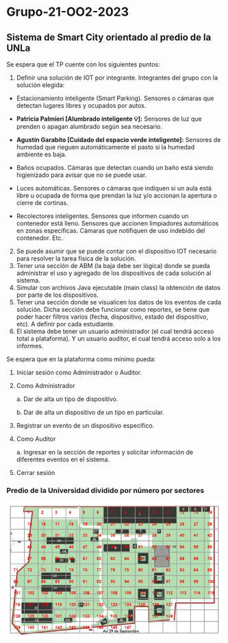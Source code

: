 # Grupo-21-OO2-2023

## Sistema de Smart City orientado al predio de la UNLa

Se espera que el TP cuente con los siguientes puntos:

1. Definir una solución de IOT por integrante. Integrantes del grupo con la solución elegida:

* Estacionamiento inteligente (Smart Parking). Sensores o cámaras que
detectan lugares libres y ocupados por autos.

* **Patricia Palmieri [Alumbrado inteligente :bulb:]:** Sensores de luz que prenden o apagan alumbrado
según sea necesario.

* **Agustín Garabito [Cuidado del espacio verde inteligente]:** Sensores de humedad que rieguen
automáticamente el pasto si la humedad ambiente es baja.

* Baños ocupados. Cámaras que detectan cuando un baño está siendo
higienizado para avisar que no se puede usar.

* Luces automáticas. Sensores o cámaras que indiquen si un aula está libre u
ocupada de forma que prendan la luz y/o accionan la apertura o cierre de
cortinas.

* Recolectores inteligentes. Sensores que informen cuando un contenedor está
lleno. Sensores que accionen limpiadores automáticos en zonas específicas.
Cámaras que notifiquen de uso indebido del contenedor. Etc.

2. Se puede asumir que se puede contar con el dispositivo IOT necesario para resolver
la tarea física de la solución.
3. Tener una sección de ABM (la baja debe ser lógica) donde se pueda administrar el
uso y agregado de los dispositivos de cada solución al sistema.
4. Simular con archivos Java ejecutable (main class) la obtención de datos por parte de
los dispositivos.
5. Tener una sección donde se visualicen los datos de los eventos de cada solución.
Dicha sección debe funcionar como reportes, se tiene que poder hacer filtros varios
(fecha, dispositivo, estado del dispositivo, etc). A definir por cada estudiante.
6. El sistema debe tener un usuario administrador (el cual tendrá acceso total a
plataforma). Y un usuario auditor, el cual tendrá acceso solo a los informes.


Se espera que en la plataforma como mínimo pueda:
1. Iniciar sesión como Administrador o Auditor.
2. Como Administrador

    a. Dar de alta un tipo de dispositivo.

    b. Dar de alta un dispositivo de un tipo en particular.

3. Registrar un evento de un dispositivo específico.
4. Como Auditor

    a. Ingresar en la sección de reportes y solicitar información de diferentes
    eventos en el sistema.
5. Cerrar sesión

### **Predio de la Universidad dividido por número por sectores**

![imagen_predio](https://github.com/AgustinGarabito/grupo-21-OO2-2023/blob/main/Nro_de_sectores_del_predio.jpg)



